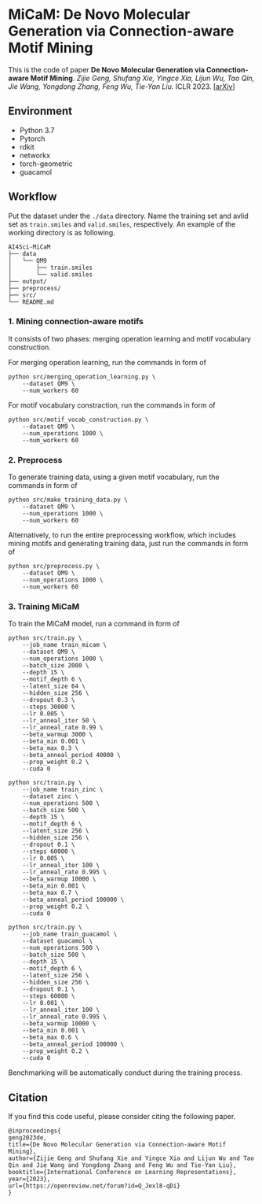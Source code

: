 # MiCaM: De Novo Molecular Generation via Connection-aware Motif Mining

This is the code of paper **De Novo Molecular Generation via Connection-aware Motif Mining**. *Zijie Geng, Shufang Xie, Yingce Xia, Lijun Wu, Tao Qin, Jie Wang, Yongdong Zhang, Feng Wu, Tie-Yan Liu.* ICLR 2023. [[arXiv](https://arxiv.org/pdf/2302.01129.pdf)]

## Environment

- Python 3.7
- Pytorch
- rdkit
- networkx
- torch-geometric
- guacamol

## Workflow

Put the dataset under the `./data` directory. Name the training set and avlid set as `train.smiles` and `valid.smiles`, respectively. An example of the working directory is as following.
```
AI4Sci-MiCaM
├── data
│   └── QM9
│       ├── train.smiles
│       └── valid.smiles
├── output/
├── preprocess/
├── src/
└── README.md
```

### 1. Mining connection-aware motifs

It consists of two phases: merging operation learning and motif vocabulary construction.

For merging operation learning, run the commands in form of

```
python src/merging_operation_learning.py \
    --dataset QM9 \
    --num_workers 60
```

For motif vocabulary constraction, run the commands in form of

```
python src/motif_vocab_construction.py \
    --dataset QM9 \
    --num_operations 1000 \
    --num_workers 60
```

### 2. Preprocess

To generate training data, using a given motif vocabulary, run the commands in form of

```
python src/make_training_data.py \
    --dataset QM9 \
    --num_operations 1000 \
    --num_workers 60
```

Alternatively, to run the entire preprocessing workflow, which includes mining motifs and generating training data, just run the commands in form of

```
python src/preprocess.py \
    --dataset QM9 \
    --num_operations 1000 \
    --num_workers 60
```

### 3. Training **MiCaM**

To train the MiCaM model, run a command in form of

```
python src/train.py \
    --job_name train_micam \
    --dataset QM9 \
    --num_operations 1000 \
    --batch_size 2000 \
    --depth 15 \
    --motif_depth 6 \
    --latent_size 64 \
    --hidden_size 256 \
    --dropout 0.3 \
    --steps 30000 \
    --lr 0.005 \
    --lr_anneal_iter 50 \
    --lr_anneal_rate 0.99 \
    --beta_warmup 3000 \
    --beta_min 0.001 \
    --beta_max 0.3 \
    --beta_anneal_period 40000 \
    --prop_weight 0.2 \
    --cuda 0
```

```
python src/train.py \
    --job_name train_zinc \
    --dataset zinc \
    --num_operations 500 \
    --batch_size 500 \
    --depth 15 \
    --motif_depth 6 \
    --latent_size 256 \
    --hidden_size 256 \
    --dropout 0.1 \
    --steps 60000 \
    --lr 0.005 \
    --lr_anneal_iter 100 \
    --lr_anneal_rate 0.995 \
    --beta_warmup 10000 \
    --beta_min 0.001 \
    --beta_max 0.7 \
    --beta_anneal_period 100000 \
    --prop_weight 0.2 \
    --cuda 0
```

```
python src/train.py \
    --job_name train_guacamol \
    --dataset guacamol \
    --num_operations 500 \
    --batch_size 500 \
    --depth 15 \
    --motif_depth 6 \
    --latent_size 256 \
    --hidden_size 256 \
    --dropout 0.1 \
    --steps 60000 \
    --lr 0.001 \
    --lr_anneal_iter 100 \
    --lr_anneal_rate 0.995 \
    --beta_warmup 10000 \
    --beta_min 0.001 \
    --beta_max 0.6 \
    --beta_anneal_period 100000 \
    --prop_weight 0.2 \
    --cuda 0
```

Benchmarking will be automatically conduct during the training process.

## Citation
If you find this code useful, please consider citing the following paper.
```
@inproceedings{
geng2023de,
title={De Novo Molecular Generation via Connection-aware Motif Mining},
author={Zijie Geng and Shufang Xie and Yingce Xia and Lijun Wu and Tao Qin and Jie Wang and Yongdong Zhang and Feng Wu and Tie-Yan Liu},
booktitle={International Conference on Learning Representations},
year={2023},
url={https://openreview.net/forum?id=Q_Jexl8-qDi}
}
```




